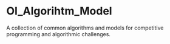 # OI_Algorihtm_Model
A collection of common algorithms and models for competitive programming and algorithmic challenges.

